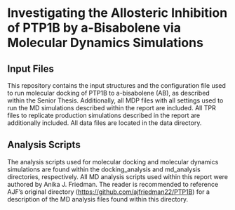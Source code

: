 # Investigating the Allosteric Inhibition of PTP1B by a-Bisabolene via Molecular Dynamics Simulations
## Input Files
This repository contains the input structures and the configuration file used to run molecular docking of PTP1B to a-bisabolene (AB), as described within the Senior Thesis. Additionally, all MDP files with all settings used to run the MD simulations described within the report are included. All TPR files to replicate production simulations described in the report are additionally included. All data files are located in the data directory. 

## Analysis Scripts
The analysis scripts used for molecular docking and molecular dynamics simulations are found within the docking_analysis and md_analysis directories, respectively. All MD analysis scripts used within this report were authored by Anika J. Friedman. The reader is recommended to reference AJF’s original directory (https://github.com/ajfriedman22/PTP1B) for a description of the MD analysis files found within this directory. 
